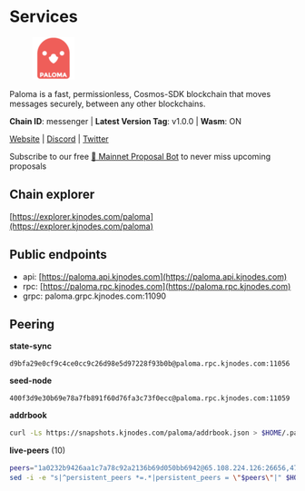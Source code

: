 # Services

<figure><img src="https://raw.githubusercontent.com/kj89/cosmos-images/main/logos/paloma.png" alt=""><figcaption></figcaption></figure>

Paloma is a fast, permissionless, Cosmos-SDK blockchain that  moves messages securely, between any other blockchains.

**Chain ID**: messenger | **Latest Version Tag**: v1.0.0 | **Wasm**: ON

[Website](https://www.palomachain.com) | [Discord](https://discord.gg/tKVFpfdSw4) | [Twitter](https://twitter.com/paloma_chain)



Subscribe to our free [🤖 Mainnet Proposal Bot](https://t.me/kjnodes_proposal_bot) to never miss upcoming proposals


## Chain explorer
[https://explorer.kjnodes.com/paloma](https://explorer.kjnodes.com/paloma)

## Public endpoints

* api: [https://paloma.api.kjnodes.com](https://paloma.api.kjnodes.com)
* rpc: [https://paloma.rpc.kjnodes.com](https://paloma.rpc.kjnodes.com)
* grpc: paloma.grpc.kjnodes.com:11090

## Peering

**state-sync**

```text
d9bfa29e0cf9c4ce0cc9c26d98e5d97228f93b0b@paloma.rpc.kjnodes.com:11056
```

**seed-node**

```text
400f3d9e30b69e78a7fb891f60d76fa3c73f0ecc@paloma.rpc.kjnodes.com:11059
```

**addrbook**
```bash
curl -Ls https://snapshots.kjnodes.com/paloma/addrbook.json > $HOME/.paloma/config/addrbook.json
```

**live-peers** (10)
```bash
peers="1a0232b9426aa1c7a78c92a2136b69d050bb6942@65.108.224.126:26656,471a09da6fafb67bff3aa1f01e00fd1830e53262@136.243.94.138:26656,dfa0d66a3713bf6b49bc509a2a4fc75bee042a30@23.88.77.188:20009,9319a0981d4baab6dbd6c4eaecf530f016ccfff9@37.120.191.47:60656,7e93f6409ade895fe301b502d6fb9dfb96343a34@135.125.5.34:54056,08c242d4505c5db223647069fdc0acb6e90079aa@65.109.106.214:26656,ab6875bd52d6493f39612eb5dff57ced1e3a5ad6@95.217.229.18:10656,0bcc8119877ba0c701cd230e35c5477da2657bef@5.78.102.204:26656,8ed8cddfac504d986a2c6545def0e57b2c6aa5db@65.109.106.172:38656,d9bfa29e0cf9c4ce0cc9c26d98e5d97228f93b0b@65.109.88.38:11056"
sed -i -e "s|^persistent_peers *=.*|persistent_peers = \"$peers\"|" $HOME/.paloma/config/config.toml
```

